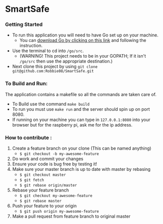 # SmartSafe

### Getting Started
* To run this application you will need to have Go set up on your machine. 
  * You can [download Go by clicking on this link](https://golang.org/doc/tutorial/getting-started) and following the instruction. 
* Use the terminal to cd into `/go/src`.
  * (WARNING! This project needs to be in your GOPATH; If it isn't `/go/src` then use the appropriate destination.) 
* Next clone this project by using `git clone git@github.com:Robbie08/SmartSafe.git`

### To Build and Run:
The application contains a makefile so all the commands are taken care of. 
* To Build use the command `make build`
* To run you must use `make run` and the server should spin up on port 8080.
* If running on your machine you can type in `127.0.0.1:8080` into your browser but for the raspberry pi, ask me for the ip address.

### How to contribute :
1. Create a feature branch on your clone (This can be named anything)
   - `$ git checkout -b my-awesome-feature`
2. Do work and commit your changes
3. Ensure your code is bug free by testing it!
4. Make sure your master branch is up to date with master by rebasing
   - `$ git checkout master`
   - `$ git fetch `
   - `$ git rebase origin/master`
5. Rebase your feature branch
   - `$ git checkout my-awesome-feature`
   - `$ git rebase master`
6. Push your feature to your origin
    - `$ git push origin my-awesome-feature`
7. Make a pull request from feature branch to original master
